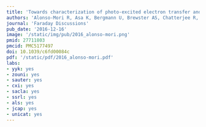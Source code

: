 ```yaml
---
title: 'Towards characterization of photo-excited electron transfer and catalysis in natural and artificial systems using XFELs'
authors: 'Alonso-Mori R, Asa K, Bergmann U, Brewster AS, Chatterjee R, Cooper JK, Frei HM, Fuller FD, Goggins E, Gul S, Fukuzawa H, Iablonskyi D, Ibrahim M, Katayama T, Kroll T, Kumagai Y, McClure BA, Messinger J, Motomura K, Nagaya K, Nishiyama T, Saracini C, Sato Y, Sauter NK, Sokaras D, Takanashi T, Togashi T, Ueda K, Weare WW, Weng T-C, Yabashi M, Yachandra VK, **Young ID**, Zouni A, Kern JF, Yano J.'
journal: 'Faraday Discussions'
pub_date: '2016-12-16'
image: '/static/img/pub/2016_alonso-mori.png'
pmid: 27711803
pmcid: PMC5177497
doi: 10.1039/c6fd00084c
pdf: '/static/pdf/2016_alonso-mori.pdf'
labs:
- yyk: yes
- zouni: yes
- sauter: yes
- cxi: yes
- sacla: yes
- ssrl: yes
- als: yes
- jcap: yes
- unicat: yes
---
```

